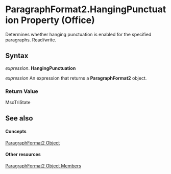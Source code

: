 
# ParagraphFormat2.HangingPunctuation Property (Office)

Determines whether hanging punctuation is enabled for the specified paragraphs. Read/write.


## Syntax

 _expression_. **HangingPunctuation**

 _expression_ An expression that returns a **ParagraphFormat2** object.


### Return Value

MsoTriState


## See also


#### Concepts


[ParagraphFormat2 Object](05ff2b24-9603-f923-d053-e736fb2ba389.md)
#### Other resources


[ParagraphFormat2 Object Members](c0580593-7efb-659f-02a2-67dce512ee09.md)
